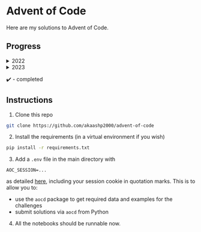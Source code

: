 # Advent of Code
Here are my solutions to Advent of Code.

## Progress

<details>

<summary>2022</summary>

|Day   |Part 1   |Part 2   |
|---|---|---|
|[1](https://adventofcode.com/2022/day/1)   |:heavy_check_mark:   |:heavy_check_mark:   |
|[2](https://adventofcode.com/2022/day/2)   |:heavy_check_mark:   |:heavy_check_mark:   |
|[3](https://adventofcode.com/2022/day/3)   |:heavy_check_mark:   |:heavy_check_mark:   |
|[4](https://adventofcode.com/2022/day/4)   |:heavy_check_mark:   |:heavy_check_mark:   |
|[5](https://adventofcode.com/2022/day/5)   |:heavy_check_mark:   |:heavy_check_mark:   |
|[6](https://adventofcode.com/2022/day/6)   |:heavy_check_mark:   |:heavy_check_mark:   |
|[7](https://adventofcode.com/2022/day/7)   |:heavy_check_mark:   |:heavy_check_mark:   |
|[8](https://adventofcode.com/2022/day/8)   |:heavy_check_mark:   |:heavy_check_mark:   |
|[9](https://adventofcode.com/2022/day/9)   |:heavy_check_mark:   |:heavy_check_mark:   |
|[10](https://adventofcode.com/2022/day/10)   |:heavy_check_mark:   |:heavy_check_mark:   |
|[11](https://adventofcode.com/2022/day/11)   |:heavy_check_mark:   |:heavy_check_mark:   |
|[12](https://adventofcode.com/2022/day/12)   |:heavy_check_mark:   |:heavy_check_mark:   |
|[13](https://adventofcode.com/2022/day/13)   |:heavy_check_mark:   |:heavy_check_mark:   |
|[14](https://adventofcode.com/2022/day/14)   |:heavy_check_mark:   |:heavy_check_mark:   |
|[15](https://adventofcode.com/2022/day/15)   |:heavy_check_mark:   |   |
|[16](https://adventofcode.com/2022/day/16)   |   |   |
|[17](https://adventofcode.com/2022/day/17)   |   |   |
|[18](https://adventofcode.com/2022/day/18)   |:heavy_check_mark:   |   |
|[19](https://adventofcode.com/2022/day/19)   |   |   |
|[20](https://adventofcode.com/2022/day/20)   |   |   |
|[21](https://adventofcode.com/2022/day/21)   |:heavy_check_mark:   |:heavy_check_mark:   |
|[22](https://adventofcode.com/2022/day/22)   |   |   |
|[23](https://adventofcode.com/2022/day/23)   |   |   |
|[24](https://adventofcode.com/2022/day/24)   |   |   |
|[25](https://adventofcode.com/2022/day/25)   |   |   |

</details>

<details>

<summary>2023</summary>

|Day   |Part 1   |Part 2   |
|---|---|---|
|[1](https://adventofcode.com/2023/day/1)   |:heavy_check_mark:   |:heavy_check_mark:   |
|[2](https://adventofcode.com/2023/day/2)   |:heavy_check_mark:   |:heavy_check_mark:   |
|[3](https://adventofcode.com/2023/day/3)   |:heavy_check_mark:   |:heavy_check_mark:   |
|[4](https://adventofcode.com/2023/day/4)   |:heavy_check_mark:   |:heavy_check_mark:   |
|[5](https://adventofcode.com/2023/day/5)   |:heavy_check_mark:   |:heavy_check_mark:   |
|[6](https://adventofcode.com/2023/day/6)   |:heavy_check_mark:   |:heavy_check_mark:   |
|[7](https://adventofcode.com/2023/day/7)   |:heavy_check_mark:   |:heavy_check_mark:   |
|[8](https://adventofcode.com/2023/day/8)   |:heavy_check_mark:   |  |
|[9](https://adventofcode.com/2023/day/9)   |:heavy_check_mark:   |:heavy_check_mark:   |
|[10](https://adventofcode.com/2023/day/10)   |:heavy_check_mark:   |   |
|[11](https://adventofcode.com/2023/day/11)   |:heavy_check_mark:   |:heavy_check_mark:   |
|[12](https://adventofcode.com/2023/day/12)   |   |   |
|[13](https://adventofcode.com/2023/day/13)   |   |   |
|[14](https://adventofcode.com/2023/day/14)   |   |   |
|[15](https://adventofcode.com/2023/day/15)   |   |   |
|[16](https://adventofcode.com/2023/day/16)   |   |   |
|[17](https://adventofcode.com/2023/day/17)   |   |   |
|[18](https://adventofcode.com/2023/day/18)   |   |   |
|[19](https://adventofcode.com/2023/day/19)   |   |   |
|[20](https://adventofcode.com/2023/day/20)   |   |   |
|[21](https://adventofcode.com/2023/day/21)   |   |   |
|[22](https://adventofcode.com/2023/day/22)   |   |   |
|[23](https://adventofcode.com/2023/day/23)   |   |   |
|[24](https://adventofcode.com/2023/day/24)   |   |   |
|[25](https://adventofcode.com/2023/day/25)   |   |   |


</details>

:heavy_check_mark: - completed

## Instructions

1. Clone this repo
```bash
git clone https://github.com/akaashp2000/advent-of-code
```
2. Install the requirements (in a virtual environment if you wish)
```bash
pip install -r requirements.txt
```
3. Add a `.env` file in the main directory with 

`AOC_SESSION=...`

as detailed [here](https://github.com/wimglenn/advent-of-code-wim/issues/1), including your session cookie in quotation marks.
This is to allow you to:
* use the `aocd` package to get required data and examples for the challenges
* submit solutions via `aocd` from Python

4. All the notebooks should be runnable now.
